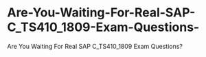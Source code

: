 # Are-You-Waiting-For-Real-SAP-C_TS410_1809-Exam-Questions-
Are You Waiting For Real SAP C_TS410_1809 Exam Questions?
